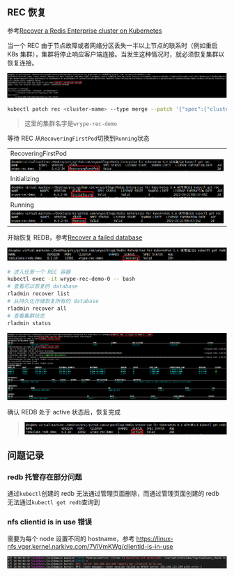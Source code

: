 ## REC 恢复

参考[Recover a Redis Enterprise cluster on Kubernetes](https://docs.redis.com/latest/kubernetes/re-clusters/cluster-recovery/)

当一个 REC 由于节点故障或者网络分区丢失一半以上节点的联系时（例如重启 K8s 集群），集群将停止响应客户端连接。当发生这种情况时，就必须恢复集群以恢复连接。

![](pics/Snipaste_2023-08-24_17-52-01.png)

```bash
kubectl patch rec <cluster-name> --type merge --patch '{"spec":{"clusterRecovery":true}}'
```

> 这里的集群名字是`wrype-rec-demo`

等待 REC 从`RecoveringFirstPod`切换到`Running`状态

|                                            |
| ------------------------------------------ |
| RecoveringFirstPod                         |
| ![](pics/Snipaste_2023-08-24_18-13-42.png) |
| Initializing                               |
| ![](pics/Snipaste_2023-08-24_18-14-31.png) |
| Running                                    |
| ![](pics/Snipaste_2023-08-24_18-16-43.png) |

开始恢复 REDB，参考[Recover a failed database](https://docs.redis.com/latest/rs/databases/recover/)

![](pics/Snipaste_2023-08-24_18-22-33.png)

```bash
# 进入任意一个 REC 容器
kubectl exec -it wrype-rec-demo-0 -- bash
# 查看可以恢复的 database
rladmin recover list
# 从持久化存储恢复所有的 database
rladmin recover all
# 查看集群状态
rladmin status
```

![](pics/Snipaste_2023-08-24_18-26-19.png)

确认 REDB 处于 active 状态后，恢复完成

> ![](pics/Snipaste_2023-08-24_18-29-49.png)

## 问题记录

### redb 托管存在部分问题

通过`kubectl`创建的 redb 无法通过管理页面删除，而通过管理页面创建的 redb 无法通过`kubectl get redb`查询到

### nfs clientid is in use 错误

需要为每个 node 设置不同的 hostname，参考 https://linux-nfs.vger.kernel.narkive.com/7VlVmKWg/clientid-is-in-use

![](pics/Snipaste_2023-08-18_14-44-07.png)
